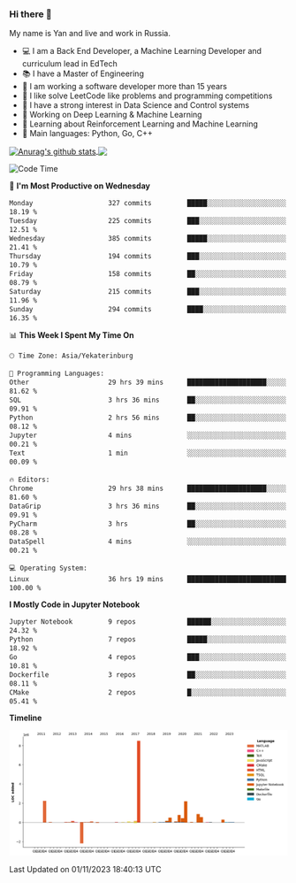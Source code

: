 ### Hi there 👋

My name is Yan and live and work in Russia.

- 💻 I am a Back End Developer, a Machine Learning Developer and curriculum lead in EdTech
- 📚 I have a Master of Engineering
- 🤔 I am working a software developer more than 15 years
- 🌱 I like solve LeetCode like problems and programming competitions
- 📝 I have a strong interest in Data Science and Control systems
- 🔭 Working on Deep Learning & Machine Learning
- 🌱 Learning about Reinforcement Learning and Machine Learning
- 🌟 Main languages: Python, Go, C++

<!--


**yanchick/yanchick** is a ✨ _special_ ✨ repository because its `README.md` (this file) appears on your GitHub profile.

Here are some ideas to get you started:

- I am a self taught Full Stack Developer and a Machine Learning Developer
- 🌱 I’m currently learning ...
- 👯 I’m looking to collaborate on ...
- 🤔 I’m looking for help with ...
- 💬 Ask me about ...
- 📫 How to reach me: ...
- 😄 Pronouns: ...
- ⚡ Fun fact: ...

-->


<a href="https://github.com/anuraghazra/github-readme-stats">
    <img align="center" src="https://github-readme-stats.vercel.app/api?username=yanchick&count_private=true" alt="Anurag's github stats" />
</a>
<a href="https://github.com/anuraghazra/github-readme-stats">
    <img align="center" src="https://github-readme-stats.vercel.app/api/top-langs/?username=yanchick&hide=javascript,html,CSS" />
</a>

<!--START_SECTION:waka-->
![Code Time](http://img.shields.io/badge/Code%20Time-978%20hrs%2054%20mins-blue)

📅 **I'm Most Productive on Wednesday** 

```text
Monday                   327 commits         █████░░░░░░░░░░░░░░░░░░░░   18.19 % 
Tuesday                  225 commits         ███░░░░░░░░░░░░░░░░░░░░░░   12.51 % 
Wednesday                385 commits         █████░░░░░░░░░░░░░░░░░░░░   21.41 % 
Thursday                 194 commits         ███░░░░░░░░░░░░░░░░░░░░░░   10.79 % 
Friday                   158 commits         ██░░░░░░░░░░░░░░░░░░░░░░░   08.79 % 
Saturday                 215 commits         ███░░░░░░░░░░░░░░░░░░░░░░   11.96 % 
Sunday                   294 commits         ████░░░░░░░░░░░░░░░░░░░░░   16.35 % 
```


📊 **This Week I Spent My Time On** 

```text
🕑︎ Time Zone: Asia/Yekaterinburg

💬 Programming Languages: 
Other                    29 hrs 39 mins      ████████████████████░░░░░   81.62 % 
SQL                      3 hrs 36 mins       ██░░░░░░░░░░░░░░░░░░░░░░░   09.91 % 
Python                   2 hrs 56 mins       ██░░░░░░░░░░░░░░░░░░░░░░░   08.12 % 
Jupyter                  4 mins              ░░░░░░░░░░░░░░░░░░░░░░░░░   00.21 % 
Text                     1 min               ░░░░░░░░░░░░░░░░░░░░░░░░░   00.09 % 

🔥 Editors: 
Chrome                   29 hrs 38 mins      ████████████████████░░░░░   81.60 % 
DataGrip                 3 hrs 36 mins       ██░░░░░░░░░░░░░░░░░░░░░░░   09.91 % 
PyCharm                  3 hrs               ██░░░░░░░░░░░░░░░░░░░░░░░   08.28 % 
DataSpell                4 mins              ░░░░░░░░░░░░░░░░░░░░░░░░░   00.21 % 

💻 Operating System: 
Linux                    36 hrs 19 mins      █████████████████████████   100.00 % 
```

**I Mostly Code in Jupyter Notebook** 

```text
Jupyter Notebook         9 repos             ██████░░░░░░░░░░░░░░░░░░░   24.32 % 
Python                   7 repos             █████░░░░░░░░░░░░░░░░░░░░   18.92 % 
Go                       4 repos             ███░░░░░░░░░░░░░░░░░░░░░░   10.81 % 
Dockerfile               3 repos             ██░░░░░░░░░░░░░░░░░░░░░░░   08.11 % 
CMake                    2 repos             █░░░░░░░░░░░░░░░░░░░░░░░░   05.41 % 
```



**Timeline**

![Lines of Code chart](https://raw.githubusercontent.com/yanchick/yanchick/main/assets/bar_graph.png)


 Last Updated on 01/11/2023 18:40:13 UTC
<!--END_SECTION:waka-->

